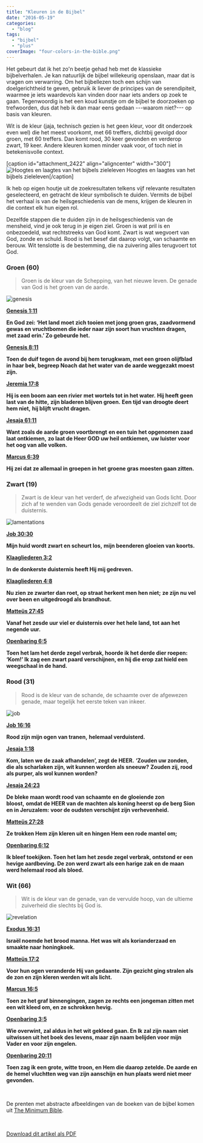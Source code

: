 ```yaml
---
title: "Kleuren in de Bijbel"
date: "2016-05-19"
categories: 
  - "blog"
tags: 
  - "bijbel"
  - "plus"
coverImage: "four-colors-in-the-bible.png"
---
```


Het gebeurt dat ik het zo'n beetje gehad heb met de klassieke bijbelverhalen. Je kan natuurlijk de bijbel willekeurig openslaan, maar dat is vragen om verwarring. Om het bijbellezen toch een schijn van doelgerichtheid te geven, gebruik ik liever de principes van de serendipiteit, waarmee je iets waardevols kan vinden door naar iets anders op zoek te gaan. Tegenwoordig is het een koud kunstje om de bijbel te doorzoeken op trefwoorden, dus dat heb ik dan maar eens gedaan ---waarom niet?--- op basis van kleuren.

Wit is de kleur (jaja, technisch gezien is het geen kleur, voor dit onderzoek even wel) die het meest voorkomt, met 66 treffers, dichtbij gevolgd door groen, met 60 treffers. Dan komt rood, 30 keer gevonden en verderop zwart, 19 keer. Andere kleuren komen minder vaak voor, of toch niet in betekenisvolle context.

\[caption id="attachment\_2422" align="aligncenter" width="300"\]![Hoogtes en laagtes van het bijbels zieleleven](images/kleuren-in-de-bijbel1-300x300.png) Hoogtes en laagtes van het bijbels zieleleven\[/caption\]

Ik heb op eigen houtje uit de zoekresultaten telkens vijf relevante resultaten geselecteerd, en getracht de kleur symbolisch te duiden. Vermits de bijbel het verhaal is van de heilsgeschiedenis van de mens, krijgen de kleuren in die context elk hun eigen rol.

Dezelfde stappen die te duiden zijn in de heilsgeschiedenis van de mensheid, vind je ook terug in je eigen ziel. Groen is wat pril is en onbezoedeld, wat rechtstreeks van God komt. Zwart is wat wegvoert van God, zonde en schuld. Rood is het besef dat daarop volgt, van schaamte en berouw. Wit tenslotte is de bestemming, die na zuivering alles terugvoert tot God.

### **Groen (60)**

> Groen is de kleur van de Schepping, van het nieuwe leven. De genade van God is het groen van de aarde.

![genesis](images/genesis-300x300.jpg)

[**Genesis 1:11**](http://bijbel.net/wb/?p=page&i=2,36)

**En God zei: ‘Het land moet zich tooien met jong groen gras, zaadvormend gewas en vruchtbomen die ieder naar zijn soort hun vruchten dragen, met zaad erin.’ Zo gebeurde het.**

[**Genesis 8:11**](http://bijbel.net/wb/?p=page&i=188,209)

**Toen de duif tegen de avond bij hem terugkwam, met een groen olijfblad in haar bek, begreep Noach dat het water van de aarde weggezakt moest zijn.**

[**Jeremia 17:8**](http://bijbel.net/wb/?p=page&i=55226,55234)

**Hij is een boom aan een rivier** **met wortels tot in het water.** **Hij heeft geen last van de hitte,** **zijn bladeren blijven groen.** **Een tijd van droogte deert hem niet,** **hij blijft vrucht dragen.**

[**Jesaja 61:11**](http://bijbel.net/wb/?p=page&i=51521,51543)

**Want zoals de aarde groen voortbrengt** **en een tuin het opgenomen zaad laat ontkiemen,** **zo laat de Heer GOD uw heil ontkiemen,** **uw luister voor het oog van alle volken.**

[**Marcus 6:39**](http://bijbel.net/wb/?p=page&i=65273,65287)

**Hij zei dat ze allemaal in groepen in het groene gras moesten gaan zitten.**

### **Zwart (19)**

> Zwart is de kleur van het verderf, de afwezigheid van Gods licht. Door zich af te wenden van Gods genade veroordeelt de ziel zichzelf tot de duisternis.

![lamentations](images/lamentations-300x300.jpg)

[**Job 30:30**](http://bijbel.net/wb/?p=page&i=21584,21614)

**Mijn huid wordt zwart en scheurt los,** **mijn beenderen gloeien van koorts.**

[**Klaagliederen 3:2**](http://bijbel.net/wb/?p=page&i=56226,56258)

**In de donkerste duisternis heeft Hij mij gedreven.**

[**Klaagliederen 4:8**](http://bijbel.net/wb/?p=page&i=56292,56302)

**Nu zien ze zwarter dan roet, op straat herkent men hen niet;** **ze zijn nu vel over been en uitgedroogd als brandhout.**

[**Matteüs 27:45**](http://bijbel.net/wb/?p=page&i=65009,65018)

**Vanaf het zesde uur viel er duisternis over het hele land, tot aan het negende uur.**

[**Openbaring 6:5**](http://bijbel.net/wb/?p=page&i=71657,71673)

**Toen het lam het derde zegel verbrak, hoorde ik het derde dier roepen: ‘Kom!’ Ik zag een zwart paard verschijnen, en hij die erop zat hield een weegschaal in de hand.**

### **Rood (31)**

> Rood is de kleur van de schande, de schaamte over de afgewezen genade, maar tegelijk het eerste teken van inkeer.

![job](images/job-300x300.jpg)

[**Job 16:16**](http://bijbel.net/wb/?p=page&i=21265,21302)

**Rood zijn mijn ogen van tranen,** **helemaal verduisterd.**

[**Jesaja 1:18**](http://bijbel.net/wb/?p=page&i=50336,50346)

**Kom, laten we de zaak afhandelen’, zegt de HEER.** **‘Zouden uw zonden, die als scharlaken zijn, wit kunnen worden als sneeuw?** **Zouden zij, rood als purper, als wol kunnen worden?**

[**Jesaja 24:23**](http://bijbel.net/wb/?p=page&i=50772,50794)

**De bleke maan wordt rood van schaamte** **en de gloeiende zon bloost,** **omdat de HEER van de machten als koning heerst** **op de berg Sion en in Jeruzalem:** **voor de oudsten verschijnt zijn verhevenheid.**

[**Matteüs 27:28**](http://bijbel.net/wb/?p=page&i=64991,65008)

**Ze trokken Hem zijn kleren uit en hingen Hem een rode mantel om;**

[**Openbaring 6:12**](http://bijbel.net/wb/?p=page&i=71657,71673)

**Ik bleef toekijken. Toen het lam het zesde zegel verbrak, ontstond er een hevige aardbeving. De zon werd zwart als een harige zak en de maan werd helemaal rood als bloed.**

### **Wit (66)**

> Wit is de kleur van de genade, van de vervulde hoop, van de ultieme zuiverheid die slechts bij God is.

![revelation](images/revelation-300x300.jpg)

[**Exodus 16:31**](http://bijbel.net/wb/?p=page&i=1957,1992)

**Israël noemde het brood manna. Het was wit als korianderzaad en smaakte naar honingkoek.**

[**Matteüs 17:2**](http://bijbel.net/wb/?p=page&i=64539,64551)

**Voor hun ogen veranderde Hij van gedaante. Zijn gezicht ging stralen als de zon en zijn kleren werden wit als licht.**

[**Marcus 16:5**](http://bijbel.net/wb/?p=page&i=65705,65712)

**Toen ze het graf binnengingen, zagen ze rechts een jongeman zitten met een wit kleed om, en ze schrokken hevig.**

[**Openbaring 3:5**](http://bijbel.net/wb/?p=page&i=71610,71615)

**Wie overwint, zal aldus in het wit gekleed gaan. En Ik zal zijn naam niet uitwissen uit het boek des levens, maar zijn naam belijden voor mijn Vader en voor zijn engelen.**

[**Openbaring 20:11**](http://bijbel.net/wb/?p=page&i=71915,71919)

**Toen zag ik een grote, witte troon, en Hem die daarop zetelde. De aarde en de hemel vluchtten weg van zijn aanschijn en hun plaats werd niet meer gevonden.**

 

De prenten met abstracte afbeeldingen van de boeken van de bijbel komen uit [The Minimum Bible](http://www.fastcodesign.com/3027229/the-bible-reduced-to-minimalist-posters).

 

[Download dit artikel als PDF](/portfolio/kleuren-in-de-bijbel/)
